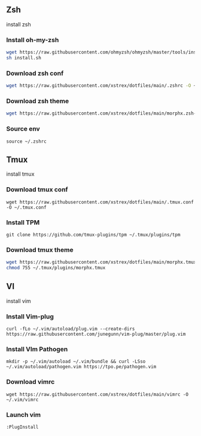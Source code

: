 ## Zsh
install zsh

### Install oh-my-zsh

```sh
wget https://raw.githubusercontent.com/ohmyzsh/ohmyzsh/master/tools/install.sh
sh install.sh
```
### Download zsh conf
```sh
wget https://raw.githubusercontent.com/xstrex/dotfiles/main/.zshrc -O ~/.zshrc
```

### Download zsh theme
```sh
wget https://raw.githubusercontent.com/xstrex/dotfiles/main/morphx.zsh-theme -O ~/.oh-my-zsh/custom/themes/morphx.zsh-theme
```

### Source env
```source ~/.zshrc```

## Tmux
install tmux

### Download tmux conf
```wget https://raw.githubusercontent.com/xstrex/dotfiles/main/.tmux.conf -O ~/.tmux.conf```

### Install TPM
```git clone https://github.com/tmux-plugins/tpm ~/.tmux/plugins/tpm```

### Download tmux theme
```sh
wget https://raw.githubusercontent.com/xstrex/dotfiles/main/morphx.tmux -O ~/.tmux/plugins/morphx.tmux
chmod 755 ~/.tmux/plugins/morphx.tmux
```

## VI
install vim

### Install Vim-plug
```curl -fLo ~/.vim/autoload/plug.vim --create-dirs https://raw.githubusercontent.com/junegunn/vim-plug/master/plug.vim```

### Install VIm Pathogen
```mkdir -p ~/.vim/autoload ~/.vim/bundle && curl -LSso ~/.vim/autoload/pathogen.vim https://tpo.pe/pathogen.vim```

### Download vimrc
```wget https://raw.githubusercontent.com/xstrex/dotfiles/main/vimrc -O ~/.vim/vimrc```

### Launch vim
```:PlugInstall```
